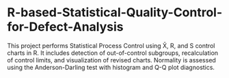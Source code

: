 # R-based-Statistical-Quality-Control-for-Defect-Analysis
This project performs Statistical Process Control using X̄, R, and S control charts in R. It includes detection of out-of-control subgroups, recalculation of control limits, and visualization of revised charts. Normality is assessed using the Anderson-Darling test with histogram and Q-Q plot diagnostics.
